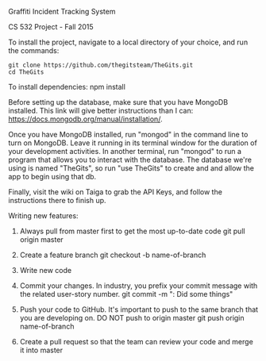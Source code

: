 Graffiti Incident Tracking System

CS 532 Project - Fall 2015

To install the project, navigate to a local directory of your choice, and run the commands:

    git clone https://github.com/thegitsteam/TheGits.git
    cd TheGits

To install dependencies:
    npm install

Before setting up the database, make sure that you have MongoDB installed. This link will give better instructions than I can: https://docs.mongodb.org/manual/installation/.

Once you have MongoDB installed, run "mongod" in the command line to turn on MongoDB. Leave it running in its terminal window for the duration of your development activities. In another terminal, run "mongod" to run a program that allows you to interact with the database. The database we're using is named "TheGits", so run "use TheGits" to create and and allow the app to begin using that db.

Finally, visit the wiki on Taiga to grab the API Keys, and follow the instructions there to finish up.



Writing new features:
1. Always pull from master first to get the most up-to-date code
    git pull origin master

2. Create a feature branch
    git checkout -b name-of-branch

3. Write new code

4. Commit your changes. In industry, you prefix your commit message with the related user-story number.
    git commit -m "<user-story number>: Did some things"

5. Push your code to GitHub. It's important to push to the same branch that you are developing on. DO NOT push to origin master
    git push origin name-of-branch

6. Create a pull request so that the team can review your code and merge it into master